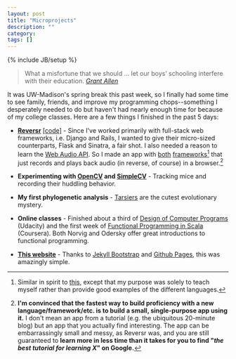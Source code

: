 ```yaml
---
layout: post
title: "Microprojects"
description: ""
category: 
tags: []
---
```

{% include JB/setup %}
> What a misfortune that we should … let our boys’ schooling interfere with their education. <cite><a href="http://quoteinvestigator.com/2010/09/25/schooling-vs-education/">Grant Allen</a></cite>

It was UW-Madison's spring break this past week, so I finally had some time to see family, friends, and improve my programming chops--something I desperately needed to do but haven't had nearly enough time for because of my college classes. Here are a few things I finished in the past 5 days:

- [**Reversr**](http://reversr.herokuapp.com)  [\[code\]][reversr-py] - Since I've worked primarily with full-stack web frameworks, i.e. Django and Rails, I wanted to give their micro-sized counterparts, Flask and Sinatra, a fair shot. I also needed a reason to learn the [Web Audio API][webaudio]. So I made an app with [both][reversr-py] [frameworks][reversr-rb][^1] that just records and plays back audio (in reverse, of course) in a browser.[^2]

- **Experimenting with [OpenCV][opencv] and [SimpleCV][simplecv]** - Tracking mice and recording their huddling behavior.

- **My first phylogenetic analysis** - [Tarsiers](http://en.wikipedia.org/wiki/Tarsiers) are the cutest evolutionary mystery.


- **Online classes** - Finished about a third of [Design of Computer Programs][docp] (Udacity) and the first week of [Functional Programming in Scala][scala] (Coursera). Both Norvig and Odersky offer great introductions to functional programming.

- [**This website**](http://stevenloria.com) - Thanks to [Jekyll Bootstrap][JB] and [Github Pages][github-pages], this was amazingly simple.


[^1]: Similar in spirit to [this](http://adambard.com/blog/PHP-ruby-python-clojure-webapps-by-example/), except that my purpose was solely to teach myself rather than provide good examples of the different languages.

[^2]: **I'm convinced that the fastest way to build proficiency with a new language/framework/etc. is to build a small, single-purpose app using it.** I don't mean an app from a tutorial (e.g. the ubiquitous 20-minute blog) but an app that you actually find interesting. The app can be embarrassingly small and messy, as Reversr was, and you are still guaranteed to **learn more in less time than it takes for you to find "*the best tutorial for learning X*" on Google.**

[reversr-py]: http://www.github.com/sloria/reversr
[reversr-rb]: http://www.github.com/sloria/reversr-artanis
[webaudio]: https://dvcs.w3.org/hg/audio/raw-file/tip/webaudio/specification.html
[docp]: https://www.udacity.com/course/cs212
[opencv]: http://opencv.willowgarage.com/wiki/
[simplecv]: http://simplecv.org/
[scala]: https://class.coursera.org/progfun-002/class/index
[JB]: http://jekyllbootstrap.com/
[github-pages]: http://pages.github.com/